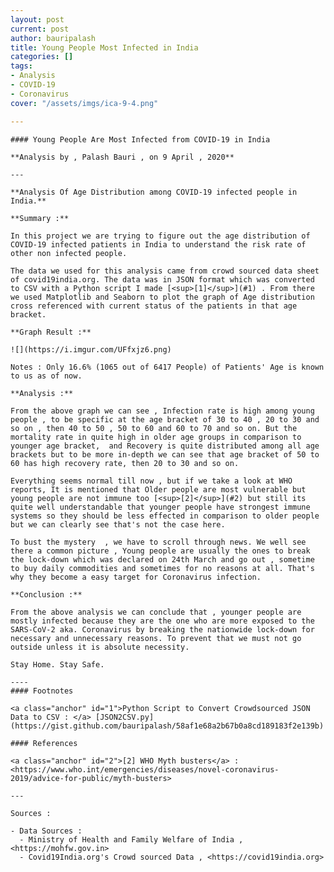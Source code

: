 ```yaml
---
layout: post
current: post
author: bauripalash
title: Young People Most Infected in India
categories: []
tags:
- Analysis
- COVID-19
- Coronavirus
cover: "/assets/imgs/ica-9-4.png"

---
```

    #### Young People Are Most Infected from COVID-19 in India
    
    **Analysis by , Palash Bauri , on 9 April , 2020**
    
    ---
    
    **Analysis Of Age Distribution among COVID-19 infected people in India.**
    
    **Summary :**  
    
    In this project we are trying to figure out the age distribution of COVID-19 infected patients in India to understand the risk rate of other non infected people.
    
    The data we used for this analysis came from crowd sourced data sheet of covid19india.org. The data was in JSON format which was converted to CSV with a Python script I made [<sup>[1]</sup>](#1) . From there we used Matplotlib and Seaborn to plot the graph of Age distribution cross referenced with current status of the patients in that age bracket.
    
    **Graph Result :**
    
    ![](https://i.imgur.com/UFfxjz6.png)
    
    Notes : Only 16.6% (1065 out of 6417 People) of Patients' Age is known to us as of now.
    
    **Analysis :** 
    
    From the above graph we can see , Infection rate is high among young people , to be specific at the age bracket of 30 to 40 , 20 to 30 and so on , then 40 to 50 , 50 to 60 and 60 to 70 and so on. But the mortality rate in quite high in older age groups in comparison to younger age bracket,  and Recovery is quite distributed among all age brackets but to be more in-depth we can see that age bracket of 50 to 60 has high recovery rate, then 20 to 30 and so on.
    
    Everything seems normal till now , but if we take a look at WHO reports, It is mentioned that Older people are most vulnerable but young people are not immune too [<sup>[2]</sup>](#2) but still its quite well understandable that younger people have strongest immune systems so they should be less effected in comparison to older people but we can clearly see that's not the case here.
    
    To bust the mystery  , we have to scroll through news. We well see there a common picture , Young people are usually the ones to break the lock-down which was declared on 24th March and go out , sometime to buy daily commodities and sometimes for no reasons at all. That's why they become a easy target for Coronavirus infection.
    
    **Conclusion :**
    
    From the above analysis we can conclude that , younger people are mostly infected because they are the one who are more exposed to the SARS-CoV-2 aka. Coronavirus by breaking the nationwide lock-down for necessary and unnecessary reasons. To prevent that we must not go outside unless it is absolute necessity.
    
    Stay Home. Stay Safe.
    
    ----
    #### Footnotes
    
    <a class="anchor" id="1">Python Script to Convert Crowdsourced JSON Data to CSV : </a> [JSON2CSV.py](https://gist.github.com/bauripalash/58af1e68a2b67b0a8cd189183f2e139b)
    
    #### References
    
    <a class="anchor" id="2">[2] WHO Myth busters</a> : <https://www.who.int/emergencies/diseases/novel-coronavirus-2019/advice-for-public/myth-busters>
    
    ---
    
    Sources : 	
    
    - Data Sources : 
      - Ministry of Health and Family Welfare of India , <https://mohfw.gov.in>
      - Covid19India.org's Crowd sourced Data , <https://covid19india.org>